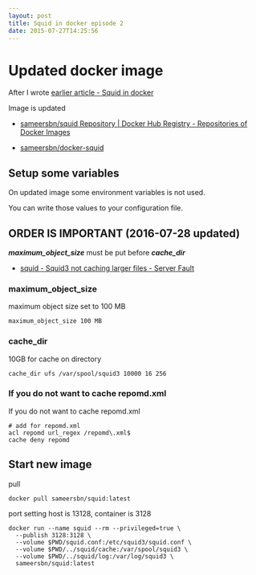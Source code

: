 ```yaml
---
layout: post
title: Squid in docker episode 2
date: 2015-07-27T14:25:56
---
```


# Updated docker image

After I wrote  [earlier article - Squid in docker](/squid-in-docker/)

Image is updated

* [sameersbn/squid Repository | Docker Hub Registry - Repositories of Docker Images](https://registry.hub.docker.com/u/sameersbn/squid/)

* [sameersbn/docker-squid](https://github.com/sameersbn/docker-squid)


## Setup some variables

On updated image some environment variables is not used.

You can write those values to your configuration file.

## ORDER IS IMPORTANT (2016-07-28 updated)

***maximum_object_size*** must be put before ***cache_dir***

* [squid - Squid3 not caching larger files - Server Fault](http://serverfault.com/questions/596890/squid3-not-caching-larger-files)

### maximum_object_size

maximum object size set to 100 MB

```
maximum_object_size 100 MB
```

### cache_dir

10GB for cache on directory

```
cache_dir ufs /var/spool/squid3 10000 16 256
```

### If you do not want to cache repomd.xml

If you do not want to cache repomd.xml

```
# add for repomd.xml
acl repomd url_regex /repomd\.xml$
cache deny repomd
```



## Start new image

pull
```
docker pull sameersbn/squid:latest
```

port setting host is 13128, container is 3128

```
docker run --name squid --rm --privileged=true \
  --publish 3128:3128 \
  --volume $PWD/squid.conf:/etc/squid3/squid.conf \
  --volume $PWD/../squid/cache:/var/spool/squid3 \
  --volume $PWD/../squid/log:/var/log/squid3 \
  sameersbn/squid:latest
```
